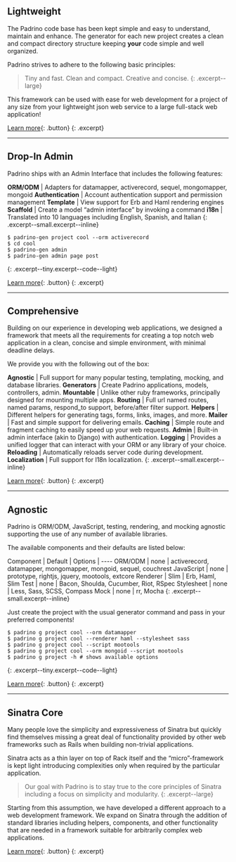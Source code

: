 ## Lightweight

The Padrino code base has been kept simple and easy to understand, maintain and enhance. The generator for each new project creates a clean and compact directory structure keeping **your** code simple and well organized.

Padrino strives to adhere to the following basic principles:

> Tiny and fast. Clean and compact. Creative and concise.
{: .excerpt--large}

This framework can be used with ease for web development for a project of any size from your lightweight json web service to a large full-stack web application!

[Learn more](#){: .button}
{: .excerpt}

---

## Drop-In Admin

Padrino ships with an Admin Interface that includes the following features:

>
  **ORM/ODM** | Adapters for datamapper, activerecord, sequel, mongomapper, mongoid
  **Authentication** | Account authentication support and permission management
  **Template** | View support for Erb and Haml rendering engines
  **Scaffold** | Create a model “admin interface” by invoking a command
  **i18n** | Translated into 10 languages including English, Spanish, and Italian
{: .excerpt--small.excerpt--inline}

~~~ shell
$ padrino-gen project cool --orm activerecord
$ cd cool
$ padrino-gen admin
$ padrino-gen admin page post
~~~
{: .excerpt--tiny.excerpt--code--light}

[Learn more](#){: .button}
{: .excerpt}

---

## Comprehensive

Building on our experience in developing web applications, we designed a framework that meets all the requirements for creating a top notch web application in a clean, concise and simple environment, with minimal deadline delays.

We provide you with the following out of the box:

>
  **Agnostic** | Full support for many popular testing, templating, mocking, and database libraries.
  **Generators** | Create Padrino applications, models, controllers, admin.
  **Mountable** | Unlike other ruby frameworks, principally designed for mounting multiple apps.
  **Routing** | Full url named routes, named params, respond_to support, before/after filter support.
  **Helpers** | Different helpers for generating tags, forms, links, images, and more.
  **Mailer** | Fast and simple support for delivering emails.
  **Caching** | Simple route and fragment caching to easily speed up your web requests.
  **Admin** | Built-in admin interface (akin to Django) with authentication.
  **Logging** | Provides a unified logger that can interact with your ORM or any library of your choice.
  **Reloading** | Automatically reloads server code during development.
  **Localization** | Full support for I18n localization.
{: .excerpt--small.excerpt--inline}

[Learn more](#){: .button}
{: .excerpt}

---

## Agnostic

Padrino is ORM/ODM, JavaScript, testing, rendering, and mocking agnostic supporting the use of any number of available libraries.

The available components and their defaults are listed below:

>
  Component | Default | Options
  | ----
  ORM/ODM | none | activerecord, datamapper, mongomapper, mongoid, sequel, couchrest
  JavaScript | none | prototype, rightjs, jquery, mootools, extcore
  Renderer | Slim | Erb, Haml, Slim
  Test | none | Bacon, Shoulda, Cucumber, Riot, RSpec
  Stylesheet | none | Less, Sass, SCSS, Compass
  Mock | none | rr, Mocha
{: .excerpt--small.excerpt--inline}

Just create the project with the usual generator command and pass in your preferred components!

~~~ shell
$ padrino g project cool --orm datamapper
$ padrino g project cool --renderer haml --stylesheet sass
$ padrino g project cool --script mootools
$ padrino g project cool --orm mongoid --script mootools
$ padrino g project -h # shows available options
~~~
{: .excerpt--tiny.excerpt--code--light}

[Learn more](#){: .button}
{: .excerpt}

---

## Sinatra Core

Many people love the simplicity and expressiveness of Sinatra but quickly find themselves missing a great deal of functionality provided by other web frameworks such as Rails when building non-trivial applications.

Sinatra acts as a thin layer on top of Rack itself and the “micro”-framework is kept light introducing complexities only when required by the particular application.

> Our goal with Padrino is to stay true to the core principles of Sinatra including a focus on simplicity and modularity.
{: .excerpt--large}

Starting from this assumption, we have developed a different approach to a web development framework. We expand on Sinatra through the addition of standard libraries including helpers, components, and other functionality that are needed in a framework suitable for arbitrarily complex web applications.

[Learn more](#){: .button}
{: .excerpt}
